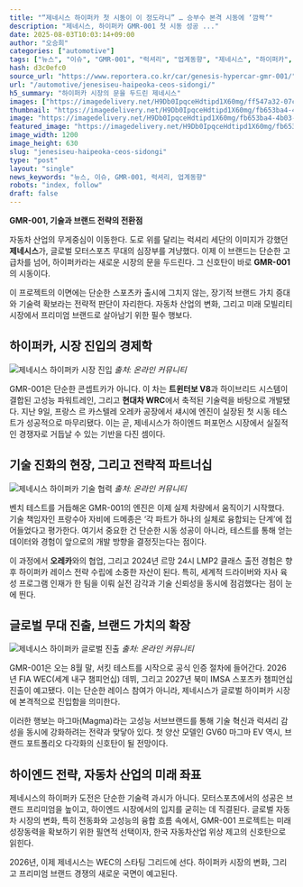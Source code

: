 ```yaml
---
title: "“제네시스 하이퍼카 첫 시동이 이 정도라니” … 승부수 본격 시동에 ‘깜짝’"
description: "제네시스, 하이퍼카 GMR-001 첫 시동 성공 ..."
date: 2025-08-03T10:03:14+09:00
author: "오승희"
categories: ["automotive"]
tags: ["뉴스", "이슈", "GMR-001", "럭셔리", "업계동향", "제네시스", "하이퍼카", "자동차혁신", "고성능자동차시장"]
hash: d3c0efc0
source_url: "https://www.reportera.co.kr/car/genesis-hypercar-gmr-001/"
url: "/automotive/jenesiseu-haipeoka-ceos-sidongi/"
h5_summary: "하이퍼카 시장의 문을 두드린 제네시스"
images: ["https://imagedelivery.net/H9Db0IpqceHdtipd1X60mg/ff547a32-07c4-42e3-11a2-d6c65fd76c00/public", "https://imagedelivery.net/H9Db0IpqceHdtipd1X60mg/96500600-b3e1-41be-3ce0-4a5e698dce00/public", "https://imagedelivery.net/H9Db0IpqceHdtipd1X60mg/0fe83083-2e13-45e9-810f-f10455106900/public", "https://imagedelivery.net/H9Db0IpqceHdtipd1X60mg/fb653ba4-4b03-4604-e63e-d0e90cfdeb00/public"]
thumbnail: "https://imagedelivery.net/H9Db0IpqceHdtipd1X60mg/fb653ba4-4b03-4604-e63e-d0e90cfdeb00/public"
image: "https://imagedelivery.net/H9Db0IpqceHdtipd1X60mg/fb653ba4-4b03-4604-e63e-d0e90cfdeb00/public"
featured_image: "https://imagedelivery.net/H9Db0IpqceHdtipd1X60mg/fb653ba4-4b03-4604-e63e-d0e90cfdeb00/public"
image_width: 1200
image_height: 630
slug: "jenesiseu-haipeoka-ceos-sidongi"
type: "post"
layout: "single"
news_keywords: "뉴스, 이슈, GMR-001, 럭셔리, 업계동향"
robots: "index, follow"
draft: false
---
```


**GMR-001, 기술과 브랜드 전략의 전환점**

자동차 산업의 무게중심이 이동한다. 도로 위를 달리는 럭셔리 세단의 이미지가 강했던 **제네시스**가, 글로벌 모터스포츠 무대의 심장부를 겨냥했다. 이제 이 브랜드는 단순한 고급차를 넘어, 하이퍼카라는 새로운 시장의 문을 두드린다. 그 신호탄이 바로 **GMR-001**의 시동이다.

이 프로젝트의 이면에는 단순한 스포츠카 출시에 그치지 않는, 장기적 브랜드 가치 증대와 기술력 확보라는 전략적 판단이 자리한다. 자동차 산업의 변화, 그리고 미래 모빌리티 시장에서 프리미엄 브랜드로 살아남기 위한 필수 행보다.

## 하이퍼카, 시장 진입의 경제학

![제네시스 하이퍼카 시장 진입](https://imagedelivery.net/H9Db0IpqceHdtipd1X60mg/96500600-b3e1-41be-3ce0-4a5e698dce00/public)
*출처: 온라인 커뮤니티*


GMR-001은 단순한 콘셉트카가 아니다. 이 차는 **트윈터보 V8**과 하이브리드 시스템이 결합된 고성능 파워트레인, 그리고 **현대차 WRC**에서 축적된 기술력을 바탕으로 개발됐다. 지난 9일, 프랑스 르 카스텔레 오레카 공장에서 섀시에 엔진이 실장된 첫 시동 테스트가 성공적으로 마무리됐다. 이는 곧, 제네시스가 하이엔드 퍼포먼스 시장에서 실질적인 경쟁자로 거듭날 수 있는 기반을 다진 셈이다.

## 기술 진화의 현장, 그리고 전략적 파트너십

![제네시스 하이퍼카 기술 협력](https://imagedelivery.net/H9Db0IpqceHdtipd1X60mg/ff547a32-07c4-42e3-11a2-d6c65fd76c00/public)
*출처: 온라인 커뮤니티*


벤치 테스트를 거듭해온 GMR-001의 엔진은 이제 실제 차량에서 움직이기 시작했다. 기술 책임자인 프랑수아 자비에 드메종은 ‘각 파트가 하나의 실체로 융합되는 단계’에 접어들었다고 평가한다. 여기서 중요한 건 단순한 시동 성공이 아니라, 테스트를 통해 얻는 데이터와 경험이 앞으로의 개발 방향을 결정짓는다는 점이다.

이 과정에서 **오레카**와의 협업, 그리고 2024년 르망 24시 LMP2 클래스 출전 경험은 향후 하이퍼카 레이스 전략 수립에 소중한 자산이 된다. 특히, 세계적 드라이버와 자사 육성 프로그램 인재가 한 팀을 이뤄 실전 감각과 기술 신뢰성을 동시에 점검했다는 점이 눈에 띈다.

## 글로벌 무대 진출, 브랜드 가치의 확장

![제네시스 하이퍼카 글로벌 진출](https://imagedelivery.net/H9Db0IpqceHdtipd1X60mg/0fe83083-2e13-45e9-810f-f10455106900/public)
*출처: 온라인 커뮤니티*


GMR-001은 오는 8월 말, 서킷 테스트를 시작으로 공식 인증 절차에 들어간다. 2026년 FIA WEC(세계 내구 챔피언십) 데뷔, 그리고 2027년 북미 IMSA 스포츠카 챔피언십 진출이 예고됐다. 이는 단순한 레이스 참여가 아니라, 제네시스가 글로벌 하이퍼카 시장에 본격적으로 진입함을 의미한다.

이러한 행보는 마그마(Magma)라는 고성능 서브브랜드를 통해 기술 혁신과 럭셔리 감성을 동시에 강화하려는 전략과 맞닿아 있다. 첫 양산 모델인 GV60 마그마 EV 역시, 브랜드 포트폴리오 다각화의 신호탄이 될 전망이다.

## 하이엔드 전략, 자동차 산업의 미래 좌표

제네시스의 하이퍼카 도전은 단순한 기술력 과시가 아니다. 모터스포츠에서의 성공은 브랜드 프리미엄을 높이고, 하이엔드 시장에서의 입지를 굳히는 데 직결된다. 글로벌 자동차 시장의 변화, 특히 전동화와 고성능의 융합 흐름 속에서, GMR-001 프로젝트는 미래 성장동력을 확보하기 위한 필연적 선택이자, 한국 자동차산업 위상 제고의 신호탄으로 읽힌다.

2026년, 이제 제네시스는 WEC의 스타팅 그리드에 선다. 하이퍼카 시장의 변화, 그리고 프리미엄 브랜드 경쟁의 새로운 국면이 예고된다.
